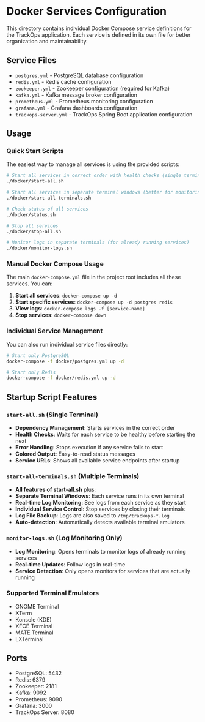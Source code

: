 # Docker Services Configuration

This directory contains individual Docker Compose service definitions for the TrackOps application. Each service is defined in its own file for better organization and maintainability.

## Service Files

- `postgres.yml` - PostgreSQL database configuration
- `redis.yml` - Redis cache configuration  
- `zookeeper.yml` - Zookeeper configuration (required for Kafka)
- `kafka.yml` - Kafka message broker configuration
- `prometheus.yml` - Prometheus monitoring configuration
- `grafana.yml` - Grafana dashboards configuration
- `trackops-server.yml` - TrackOps Spring Boot application configuration

## Usage

### Quick Start Scripts

The easiest way to manage all services is using the provided scripts:

```bash
# Start all services in correct order with health checks (single terminal)
./docker/start-all.sh

# Start all services in separate terminal windows (better for monitoring)
./docker/start-all-terminals.sh

# Check status of all services
./docker/status.sh

# Stop all services
./docker/stop-all.sh

# Monitor logs in separate terminals (for already running services)
./docker/monitor-logs.sh
```

### Manual Docker Compose Usage

The main `docker-compose.yml` file in the project root includes all these services. You can:

1. **Start all services**: `docker-compose up -d`
2. **Start specific services**: `docker-compose up -d postgres redis`
3. **View logs**: `docker-compose logs -f [service-name]`
4. **Stop services**: `docker-compose down`

### Individual Service Management

You can also run individual service files directly:

```bash
# Start only PostgreSQL
docker-compose -f docker/postgres.yml up -d

# Start only Redis
docker-compose -f docker/redis.yml up -d
```

## Startup Script Features

### `start-all.sh` (Single Terminal)
- **Dependency Management**: Starts services in the correct order
- **Health Checks**: Waits for each service to be healthy before starting the next
- **Error Handling**: Stops execution if any service fails to start
- **Colored Output**: Easy-to-read status messages
- **Service URLs**: Shows all available service endpoints after startup

### `start-all-terminals.sh` (Multiple Terminals)
- **All features of start-all.sh** plus:
- **Separate Terminal Windows**: Each service runs in its own terminal
- **Real-time Log Monitoring**: See logs from each service as they start
- **Individual Service Control**: Stop services by closing their terminals
- **Log File Backup**: Logs are also saved to `/tmp/trackops-*.log`
- **Auto-detection**: Automatically detects available terminal emulators

### `monitor-logs.sh` (Log Monitoring Only)
- **Log Monitoring**: Opens terminals to monitor logs of already running services
- **Real-time Updates**: Follow logs in real-time
- **Service Detection**: Only opens monitors for services that are actually running

### Supported Terminal Emulators
- GNOME Terminal
- XTerm
- Konsole (KDE)
- XFCE Terminal
- MATE Terminal
- LXTerminal

## Ports

- PostgreSQL: 5432
- Redis: 6379
- Zookeeper: 2181
- Kafka: 9092
- Prometheus: 9090
- Grafana: 3000
- TrackOps Server: 8080
